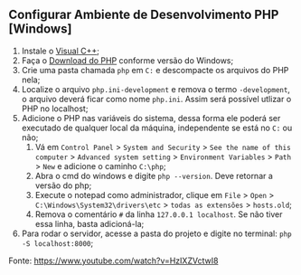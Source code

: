 ## Configurar Ambiente de Desenvolvimento PHP [Windows]

1. Instale o <a href="https://learn.microsoft.com/pt-br/cpp/windows/latest-supported-vc-redist?view=msvc-170">Visual C++</a>;
2. Faça o <a href="https://windows.php.net/download#php-8.2">Download do PHP</a> conforme versão do Windows;
3. Crie uma pasta chamada `php` em `C:` e descompacte os arquivos do PHP nela;
4. Localize o arquivo `php.ini-development` e remova o termo `-development`, o arquivo deverá ficar como nome `php.ini`. Assim será possível utlizar o PHP no localhost;
5. Adicione o PHP nas variáveis do sistema, dessa forma ele poderá ser executado de qualquer local da máquina, independente se está no `C:` ou não;
	1. Vá em `Control Panel` > `System and Security` > `See the name of this computer` > `Advanced system setting` > `Environment Variables` > `Path` > `New` e adicione o caminho `C:\php`;
	2. Abra o cmd do windows e digite `php --version`. Deve retornar a versão do php;
	3. Execute o notepad como administrador, clique em `File` > `Open` > `C:\Windows\System32\drivers\etc` > `todas as extensões` > `hosts.old`;
	4. Remova o comentário `#` da linha `127.0.0.1 localhost`. Se não tiver essa linha, basta adicioná-la;
6. Para rodar o servidor, acesse a pasta do projeto e digite no terminal: `php -S localhost:8000`;

Fonte: https://www.youtube.com/watch?v=HzIXZVctwI8
